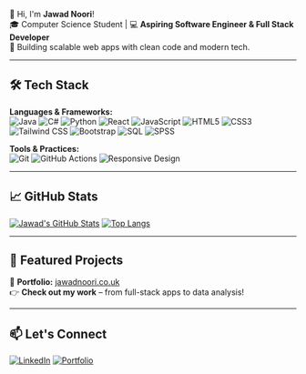 👋 Hi, I'm **Jawad Noori**!  
🎓 Computer Science Student | 💻 **Aspiring Software Engineer & Full Stack Developer**  
🚀 Building scalable web apps with clean code and modern tech.  

---

## 🛠️ **Tech Stack**  

**Languages & Frameworks:**  
![Java](https://img.shields.io/badge/Java-ED8B00?style=flat&logo=openjdk&logoColor=white)
![C#](https://img.shields.io/badge/C%23-239120?style=flat&logo=c-sharp&logoColor=white)
![Python](https://img.shields.io/badge/Python-3776AB?style=flat&logo=python&logoColor=white)
![React](https://img.shields.io/badge/React-61DAFB?style=flat&logo=react&logoColor=black)
![JavaScript](https://img.shields.io/badge/JavaScript-F7DF1E?style=flat&logo=javascript&logoColor=black)
![HTML5](https://img.shields.io/badge/HTML-E34F26?style=flat&logo=html5&logoColor=white)
![CSS3](https://img.shields.io/badge/CSS-1572B6?style=flat&logo=css3&logoColor=white)
![Tailwind CSS](https://img.shields.io/badge/Tailwind_CSS-06B6D4?style=flat&logo=tailwind-css&logoColor=white)
![Bootstrap](https://img.shields.io/badge/Bootstrap-7952B3?style=flat&logo=bootstrap&logoColor=white)
![SQL](https://img.shields.io/badge/SQL-4479A1?style=flat&logo=mysql&logoColor=white)
![SPSS](https://img.shields.io/badge/SPSS-FF6F00?style=flat&logo=ibm&logoColor=white)

**Tools & Practices:**  
![Git](https://img.shields.io/badge/Git-F05032?style=flat&logo=git&logoColor=white)
![GitHub Actions](https://img.shields.io/badge/GitHub_Actions-2088FF?style=flat&logo=github-actions&logoColor=white)
![Responsive Design](https://img.shields.io/badge/Responsive_Design-FF6B6B?style=flat&logo=responsive&logoColor=white)

---

## 📈 **GitHub Stats**  
[![Jawad's GitHub Stats](https://github-readme-stats.vercel.app/api?username=jawadnoori1&show_icons=true&theme=radical&hide_border=true)](https://github.com/jawadnoori1)
[![Top Langs](https://github-readme-stats.vercel.app/api/top-langs/?username=jawadnoori1&layout=compact&theme=radical&hide_border=true)](https://github.com/jawadnoori1)

---

## 🚀 **Featured Projects**  
🔗 **Portfolio:** [jawadnoori.co.uk](https://jawadnoori.co.uk)  
👉 **Check out my work** – from full-stack apps to data analysis!  

---

## 📫 **Let's Connect**  
[![LinkedIn](https://img.shields.io/badge/LinkedIn-Connect%20with%20me-0A66C2?style=flat&logo=linkedin&logoColor=white)](https://www.linkedin.com/in/jawadnoori1/)
[![Portfolio](https://img.shields.io/badge/Portfolio-See%20my%20work-4285F4?style=flat&logo=google-chrome&logoColor=white)](https://jawadnoori.co.uk)
